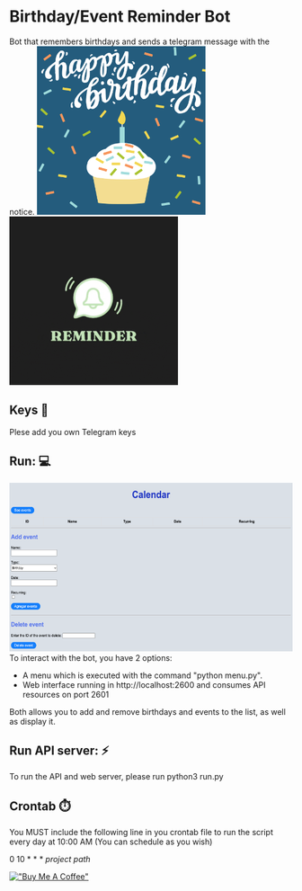 # Birthday/Event Reminder Bot
Bot that remembers birthdays and sends a telegram message with the notice.
<img src="https://github.com/amuracciole/birthday_reminder/blob/main/cake_gif.gif" width="300" height="300">
<img src="https://github.com/amuracciole/birthday_reminder/blob/main/reminder_gif.gif" width="300" height="300">

## Keys :key:
Plese add you own Telegram keys

## Run: :computer:
<img src="https://github.com/amuracciole/birthday_reminder/blob/main/web.png" width="700" height="300">
To interact with the bot, you have 2 options:

* A menu which is executed with the command "python menu.py". 
* Web interface running in http://localhost:2600 and  consumes API resources on port 2601

Both allows you to add and remove birthdays and events to the list, as well as display it.

## Run API server: :zap:
To run the API and web server, please run python3 run.py

## Crontab :stopwatch:
You MUST include the following line in you crontab file to run the script every day at 10:00 AM (You can schedule as you wish)

0 10 * * * *project path*

[!["Buy Me A Coffee"](https://www.buymeacoffee.com/assets/img/custom_images/orange_img.png)](https://www.buymeacoffee.com/amuracciole)